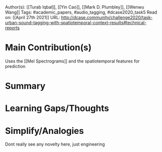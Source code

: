 Author(s): [[Turab Iqbal]], [[Yin Cao]], [[Mark D. Plumbley]], [[Wenwu Wang]]
Tags: #academic_papers, #audio_tagging, #dcase2020_task5 
Read on: [[April 27th 2021]]
URL: http://dcase.community/challenge2020/task-urban-sound-tagging-with-spatiotemporal-context-results#technical-reports
# Main Contribution(s)
Uses the [[Mel Spectrograms]] and the spatiotemporal features for prediction
# Summary
# Learning Gaps/Thoughts
# Simplify/Analogies
Dont really see any novelty here, just engineering